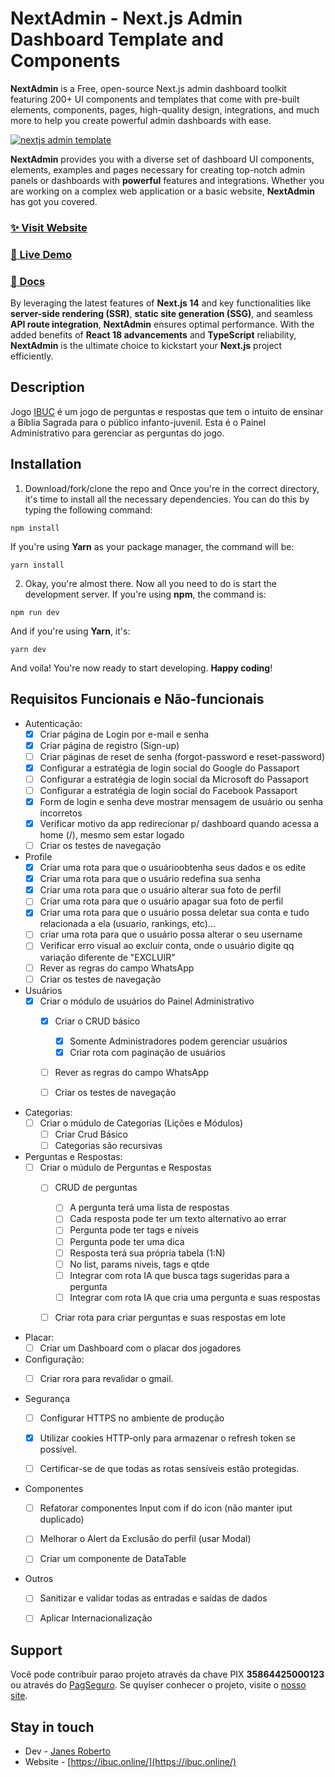 # NextAdmin - Next.js Admin Dashboard Template and Components

**NextAdmin** is a Free, open-source Next.js admin dashboard toolkit featuring 200+ UI components and templates that come with pre-built elements, components, pages, high-quality design, integrations, and much more to help you create powerful admin dashboards with ease.


[![nextjs admin template](https://cdn.pimjo.com/nextadmin-2.png)](https://nextadmin.co/)


**NextAdmin** provides you with a diverse set of dashboard UI components, elements, examples and pages necessary for creating top-notch admin panels or dashboards with **powerful** features and integrations. Whether you are working on a complex web application or a basic website, **NextAdmin** has got you covered.

### [✨ Visit Website](https://nextadmin.co/)
### [🚀 Live Demo](https://demo.nextadmin.co/)
### [📖 Docs](https://docs.nextadmin.co/)

By leveraging the latest features of **Next.js 14** and key functionalities like **server-side rendering (SSR)**, **static site generation (SSG)**, and seamless **API route integration**, **NextAdmin** ensures optimal performance. With the added benefits of **React 18 advancements** and **TypeScript** reliability, **NextAdmin** is the ultimate choice to kickstart your **Next.js** project efficiently.

## Description

Jogo [IBUC](https://ibuc.online) é um jogo de perguntas e respostas que tem o intuito de ensinar a Bíblia Sagrada para o público infanto-juvenil. Esta é o Painel Administrativo para gerenciar as perguntas do jogo.

## Installation

1. Download/fork/clone the repo and Once you're in the correct directory, it's time to install all the necessary dependencies. You can do this by typing the following command:

```
npm install
```
If you're using **Yarn** as your package manager, the command will be:

```
yarn install
```

2. Okay, you're almost there. Now all you need to do is start the development server. If you're using **npm**, the command is:

```
npm run dev
```
And if you're using **Yarn**, it's:

```
yarn dev
```

And voila! You're now ready to start developing. **Happy coding**!

## Requisitos Funcionais e Não-funcionais

- Autenticação:
  - [x] Criar página de Login por e-mail e senha
  - [x] Criar página de registro (Sign-up)
  - [ ] Criar páginas de reset de senha (forgot-password e reset-password)
  - [x] Configurar a estratégia de login social do Google do Passaport
  - [ ] Configurar a estratégia de login social da Microsoft do Passaport
  - [ ] Configurar a estratégia de login social do Facebook Passaport
  - [x] Form de login e senha deve mostrar mensagem de usuário ou senha incorretos
  - [x] Verificar motivo da app redirecionar p/ dashboard quando acessa a home (/), mesmo sem estar logado
  - [ ] Criar os testes de navegação

- Profile
  - [x] Criar uma rota para que o usuárioobtenha seus dados e os edite
  - [x] Criar uma rota para que o usuário redefina sua senha
  - [x] Criar uma rota para que o usuário alterar sua foto de perfil
  - [ ] Criar uma rota para que o usuário apagar sua foto de perfil
  - [x] Criar uma rota para que o usuário possa deletar sua conta e tudo relacionada a ela (usuario, rankings, etc)...
  - [ ] criar uma rota para que o usuário possa alterar o seu username
  - [ ] Verificar erro visual ao excluir conta, onde o usuário digite qq variação diferente de "EXCLUIR"
  - [ ] Rever as regras do campo WhatsApp
  - [ ] Criar os testes de navegação

- Usuários
  - [x] Criar o módulo de usuários do Painel Administrativo
    - [x] Criar o CRUD básico
      - [x] Somente Administradores podem gerenciar usuários
      - [x] Criar rota com paginação de usuários
    - [ ] Rever as regras do campo WhatsApp
    - [ ] Criar os testes de navegação


- Categorias:
  - [ ] Criar o múdulo de Categorias (Lições e Módulos)
    - [ ] Criar Crud Básico
    - [ ] Categorias são recursivas

- Perguntas e Respostas:
  - [ ] Criar o múdulo de Perguntas e Respostas
    - [ ] CRUD de perguntas
      - [ ] A pergunta terá uma lista de respostas
      - [ ] Cada resposta pode ter um texto alternativo ao errar
      - [ ] Pergunta pode ter tags e níveis
      - [ ] Pergunta pode ter uma dica
      - [ ] Resposta terá sua própria tabela (1:N)
      - [ ] No list, params niveis, tags e qtde
      - [ ] Integrar com rota IA que busca tags sugeridas para a pergunta
      - [ ] Integrar com rota IA que cria uma pergunta e suas respostas
    - [ ] Criar rota para criar perguntas e suas respostas em lote


- Placar:
  - [ ] Criar um Dashboard com o placar dos jogadores

- Configuração:
  - [ ] Criar rora para revalidar o gmail.


- Segurança
  - [ ] Configurar HTTPS no ambiente de produção
  - [x] Utilizar cookies HTTP-only para armazenar o refresh token se possível.
  - [ ] Certificar-se de que todas as rotas sensíveis estão protegidas.


- Componentes
  - [ ] Refatorar componentes Input com if do icon (não manter iput duplicado)
  - [ ] Melhorar o Alert da Exclusão do perfil (usar Modal)
  - [ ] Criar um componente de DataTable


- Outros
  - [ ] Sanitizar e validar todas as entradas e saídas de dados
  - [ ] Aplicar Internacionalização


## Support

Você pode contribuir parao projeto através da chave PIX <b>35864425000123</b> ou através do [PagSeguro](https://pagseguro.uol.com.br/checkout/nc/nl/donation/sender-identification.jhtml?t=9e355ebc4bbb1c1433326954af3fe964c566452b95b21ce6b6df753a307b0f44&e=true).  Se quyiser conhecer o projeto, visite o [nosso site](https://ibuc.online).

## Stay in touch

- Dev - [Janes Roberto](https://www.linkedin.com/in/janes-roberto-da-costa/)
- Website - [https://ibuc.online/](https://ibuc.online/)
